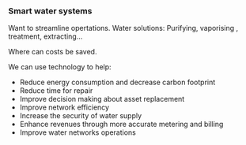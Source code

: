 ### Smart water systems

Want to streamline opertations. Water solutions: Purifying, vaporising , treatment, extracting... 

Where can costs be saved.

We can use technology to help:

- Reduce energy consumption and decrease carbon footprint
- Reduce time for repair
- Improve decision making about asset replacement
- Improve network efficiency
- Increase the security of water supply
- Enhance revenues through more accurate metering and billing
- Improve water networks operations